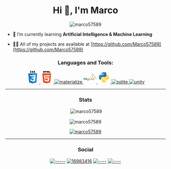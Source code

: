 <h1 align="center">Hi 👋, I'm Marco</h1>
<p align="center"> <img src="https://komarev.com/ghpvc/?username=marco57589&label=Profile%20views&color=ee8531&style=flat-square" alt="marco57589" /> </p>

- 🌱 I’m currently learning **Artificial Intelligence & Machine Learning**

- 👨‍💻 All of my projects are available at [https://github.com/Marco57589](https://github.com/Marco57589)


<h3 align="center">Languages and Tools:</h3>
<p align="center"> <a href="https://www.w3schools.com/css/" target="_blank"> <img src="https://raw.githubusercontent.com/devicons/devicon/master/icons/css3/css3-original-wordmark.svg" alt="css3" width="40" height="40"/> </a> <a href="https://www.w3.org/html/" target="_blank"> <img src="https://raw.githubusercontent.com/devicons/devicon/master/icons/html5/html5-original-wordmark.svg" alt="html5" width="40" height="40"/> </a> <a href="https://materializecss.com/" target="_blank"> <img src="https://raw.githubusercontent.com/prplx/svg-logos/5585531d45d294869c4eaab4d7cf2e9c167710a9/svg/materialize.svg" alt="materialize" width="40" height="40"/> </a> <a href="https://www.mysql.com/" target="_blank"> <img src="https://raw.githubusercontent.com/devicons/devicon/master/icons/mysql/mysql-original-wordmark.svg" alt="mysql" width="40" height="40"/> </a> <a href="https://www.python.org" target="_blank"> <img src="https://raw.githubusercontent.com/devicons/devicon/master/icons/python/python-original.svg" alt="python" width="40" height="40"/> </a> <a href="https://www.sqlite.org/" target="_blank"> <img src="https://www.vectorlogo.zone/logos/sqlite/sqlite-icon.svg" alt="sqlite" width="40" height="40"/> </a> <a href="https://unity.com/" target="_blank"> <img src="https://www.vectorlogo.zone/logos/unity3d/unity3d-icon.svg" alt="unity" width="40" height="40"/> </a> </p>

<hr>
<h3 align="center">Stats</h3>

<p align="center">&nbsp;<img align="center" src="https://github-readme-stats.vercel.app/api?username=marco57589&show_icons=true&theme=dark&locale=en" alt="marco57589" /></p>
<p align="center"> <img align="center" src="https://github-readme-streak-stats.herokuapp.com/?user=marco57589&theme=dark" alt="marco57589" /></p>
<p align="center"> <a href="https://github.com/ryo-ma/github-profile-trophy"><img src="https://github-profile-trophy.vercel.app/?username=marco57589"     alt="marco57589" /></a> </p>

<hr>

<h3 align="center">Social</h3>
<p align="center">
<a href="https://linkedin.com/in/-----" target="blank"><img align="center" src="https://raw.githubusercontent.com/rahuldkjain/github-profile-readme-generator/master/src/images/icons/Social/linked-in-alt.svg" alt="-----" height="30" width="40" /></a>
<a href="https://stackoverflow.com/users/16983416" target="blank"><img align="center" src="https://raw.githubusercontent.com/rahuldkjain/github-profile-readme-generator/master/src/images/icons/Social/stack-overflow.svg" alt="16983416" height="30" width="40" /></a>
<a href="https://fb.com/----" target="blank"><img align="center" src="https://raw.githubusercontent.com/rahuldkjain/github-profile-readme-generator/master/src/images/icons/Social/facebook.svg" alt="----" height="30" width="40" /></a>
<a href="https://instagram.com/----" target="blank"><img align="center" src="https://raw.githubusercontent.com/rahuldkjain/github-profile-readme-generator/master/src/images/icons/Social/instagram.svg" alt="----" height="30" width="40" /></a>
</p>
